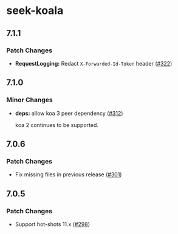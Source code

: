 # seek-koala

## 7.1.1

### Patch Changes

- **RequestLogging:** Redact `X-Forwarded-Id-Token` header ([#322](https://github.com/seek-oss/koala/pull/322))

## 7.1.0

### Minor Changes

- **deps:** allow koa 3 peer dependency ([#312](https://github.com/seek-oss/koala/pull/312))

  koa 2 continues to be supported.

## 7.0.6

### Patch Changes

- Fix missing files in previous release ([#301](https://github.com/seek-oss/koala/pull/301))

## 7.0.5

### Patch Changes

- Support hot-shots 11.x ([#298](https://github.com/seek-oss/koala/pull/298))
